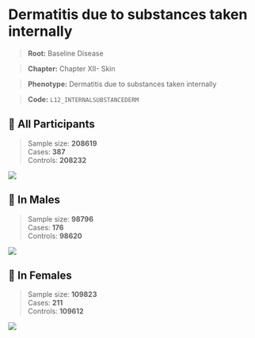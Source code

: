 # Dermatitis due to substances taken internally

> **Root:** Baseline Disease  

> **Chapter:** Chapter XII- Skin  

> **Phenotype:** Dermatitis due to substances taken internally  

> **Code:** `L12_INTERNALSUBSTANCEDERM`

## 🧪 All Participants  
> Sample size: **208619**  
> Cases: **387**  
> Controls: **208232**
<img src="/Disease/Figures/ALL/Incidence/L12_INTERNALSUBSTANCEDERM.png"/>
<CsvTable src="/Disease_Data/ALL/Incidence/COX_L12_INTERNALSUBSTANCEDERM.csv" label="🔍 View full results" />

## 👨 In Males  
> Sample size: **98796**  
> Cases: **176**  
> Controls: **98620**
<img src="/Disease/Figures/Male/Incidence/L12_INTERNALSUBSTANCEDERM.png"/>
<CsvTable src="/Disease_Data/Male/Incidence/COX_L12_INTERNALSUBSTANCEDERM.csv" label="🔍 View full results" />

## 👩 In Females  
> Sample size: **109823**  
> Cases: **211**  
> Controls: **109612**
<img src="/Disease/Figures/Female/Incidence/L12_INTERNALSUBSTANCEDERM.png"/>
<CsvTable src="/Disease_Data/Female/Incidence/COX_L12_INTERNALSUBSTANCEDERM.csv" label="🔍 View full results" />
